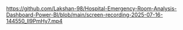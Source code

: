 https://github.com/Lakshan-98/Hospital-Emergency-Room-Analysis-Dashboard-Power-BI/blob/main/screen-recording-2025-07-16-144550_Il9PmHy7.mp4

